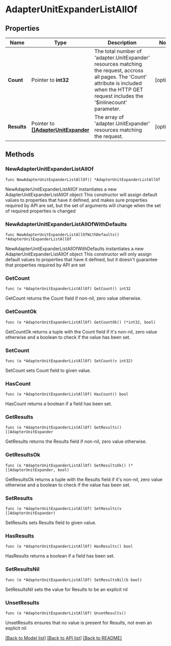 # AdapterUnitExpanderListAllOf

## Properties

Name | Type | Description | Notes
------------ | ------------- | ------------- | -------------
**Count** | Pointer to **int32** | The total number of &#39;adapter.UnitExpander&#39; resources matching the request, accross all pages. The &#39;Count&#39; attribute is included when the HTTP GET request includes the &#39;$inlinecount&#39; parameter. | [optional] 
**Results** | Pointer to [**[]AdapterUnitExpander**](AdapterUnitExpander.md) | The array of &#39;adapter.UnitExpander&#39; resources matching the request. | [optional] 

## Methods

### NewAdapterUnitExpanderListAllOf

`func NewAdapterUnitExpanderListAllOf() *AdapterUnitExpanderListAllOf`

NewAdapterUnitExpanderListAllOf instantiates a new AdapterUnitExpanderListAllOf object
This constructor will assign default values to properties that have it defined,
and makes sure properties required by API are set, but the set of arguments
will change when the set of required properties is changed

### NewAdapterUnitExpanderListAllOfWithDefaults

`func NewAdapterUnitExpanderListAllOfWithDefaults() *AdapterUnitExpanderListAllOf`

NewAdapterUnitExpanderListAllOfWithDefaults instantiates a new AdapterUnitExpanderListAllOf object
This constructor will only assign default values to properties that have it defined,
but it doesn't guarantee that properties required by API are set

### GetCount

`func (o *AdapterUnitExpanderListAllOf) GetCount() int32`

GetCount returns the Count field if non-nil, zero value otherwise.

### GetCountOk

`func (o *AdapterUnitExpanderListAllOf) GetCountOk() (*int32, bool)`

GetCountOk returns a tuple with the Count field if it's non-nil, zero value otherwise
and a boolean to check if the value has been set.

### SetCount

`func (o *AdapterUnitExpanderListAllOf) SetCount(v int32)`

SetCount sets Count field to given value.

### HasCount

`func (o *AdapterUnitExpanderListAllOf) HasCount() bool`

HasCount returns a boolean if a field has been set.

### GetResults

`func (o *AdapterUnitExpanderListAllOf) GetResults() []AdapterUnitExpander`

GetResults returns the Results field if non-nil, zero value otherwise.

### GetResultsOk

`func (o *AdapterUnitExpanderListAllOf) GetResultsOk() (*[]AdapterUnitExpander, bool)`

GetResultsOk returns a tuple with the Results field if it's non-nil, zero value otherwise
and a boolean to check if the value has been set.

### SetResults

`func (o *AdapterUnitExpanderListAllOf) SetResults(v []AdapterUnitExpander)`

SetResults sets Results field to given value.

### HasResults

`func (o *AdapterUnitExpanderListAllOf) HasResults() bool`

HasResults returns a boolean if a field has been set.

### SetResultsNil

`func (o *AdapterUnitExpanderListAllOf) SetResultsNil(b bool)`

 SetResultsNil sets the value for Results to be an explicit nil

### UnsetResults
`func (o *AdapterUnitExpanderListAllOf) UnsetResults()`

UnsetResults ensures that no value is present for Results, not even an explicit nil

[[Back to Model list]](../README.md#documentation-for-models) [[Back to API list]](../README.md#documentation-for-api-endpoints) [[Back to README]](../README.md)



